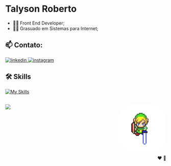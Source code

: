 # Talyson Roberto

- 🧑‍💻 Front End Developer;
- 👨‍🎓 Grasuado em Sistemas para Internet;

## 📫 Contato:

<div align="left">
  <a href="https://www.linkedin.com/in/talyson-roberto/" target="_blank">
    <img src="https://img.shields.io/badge/LinkedIn-0077B5?style=for-the-badge&logo=linkedin&logoColor=white" alt="linkedin"/>
  </a>
  <a href="https://www.instagram.com/talyson.roberto/" target="_blank">
    <img src="https://img.shields.io/badge/Instagram-E4405F?style=for-the-badge&logo=instagram&logoColor=white" alt="instagram"/>
  </a>
</div>

## 🛠 Skills



[![My Skills](https://skillicons.dev/icons?i=js,react,html,css,nodejs,npm,postman,mysql,vscode,blender,arduino)](https://skillicons.dev)

</br>

<div style="display: flex; justify-content: space-between;">
  <img height="160em" style="align-self: flex-start;" src="https://github-readme-stats.vercel.app/api/top-langs/?username=alanopaixao&layout=compact&langs_count=6&theme=dark"/>
  <img alt="gif" height="150" style="border-radius: 50px;" src="https://raw.githubusercontent.com/AlanoPaixao/alanopaixao/main/zelda.gif">
</div>
<div align="right">
❤️ 🐧
</div>
